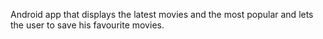 Android app that displays the latest movies and the most popular and lets the user to save his favourite movies.
